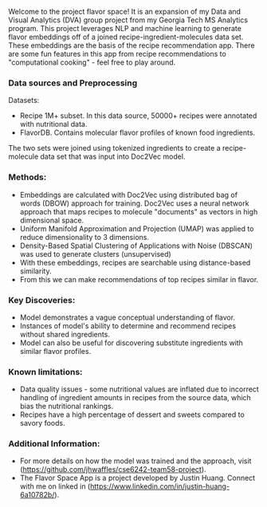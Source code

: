 Welcome to the project flavor space! It is an expansion of my Data and Visual Analytics (DVA) group project from my Georgia Tech MS Analytics program. This project leverages NLP and machine learning to generate flavor embeddings off of a joined recipe-ingredient-molecules data set. These embeddings are the basis of the recipe recommendation app. There are some fun features in this app from recipe recommendations to "computational cooking" - feel free to play around.

### Data sources and Preprocessing

Datasets:

- Recipe 1M+ subset. In this data source, 50000+ recipes were annotated with nutritional data.
- FlavorDB. Contains molecular flavor profiles of known food ingredients.

The two sets were joined using tokenized ingredients to create a recipe-molecule data set that was input into Doc2Vec model.

### Methods:

- Embeddings are calculated with Doc2Vec using distributed bag of words (DBOW) approach for training. Doc2Vec uses a neural network approach that maps recipes to molecule "documents" as vectors in high dimensional space.
- Uniform Manifold Approximation and Projection (UMAP) was applied to reduce dimensionality to 3 dimensions.
- Density-Based Spatial Clustering of Applications with Noise (DBSCAN) was used to generate clusters (unsupervised)
- With these embeddings, recipes are searchable using distance-based similarity.
- From this we can make recommendations of top recipes similar in flavor.

### Key Discoveries:

- Model demonstrates a vague conceptual understanding of flavor.
- Instances of model's ability to determine and recommend recipes without shared ingredients.
- Model can also be useful for discovering substitute ingredients with similar flavor profiles.

### Known limitations:

- Data quality issues - some nutritional values are inflated due to incorrect handling of ingredient amounts in recipes from the source data, which bias the nutritional rankings.
- Recipes have a high percentage of dessert and sweets compared to savory foods.

### Additional Information:

- For more details on how the model was trained and the approach, visit (https://github.com/jhwaffles/cse6242-team58-project).
- The Flavor Space App is a project developed by Justin Huang. Connect with me on linked in (https://www.linkedin.com/in/justin-huang-6a10782b/).
